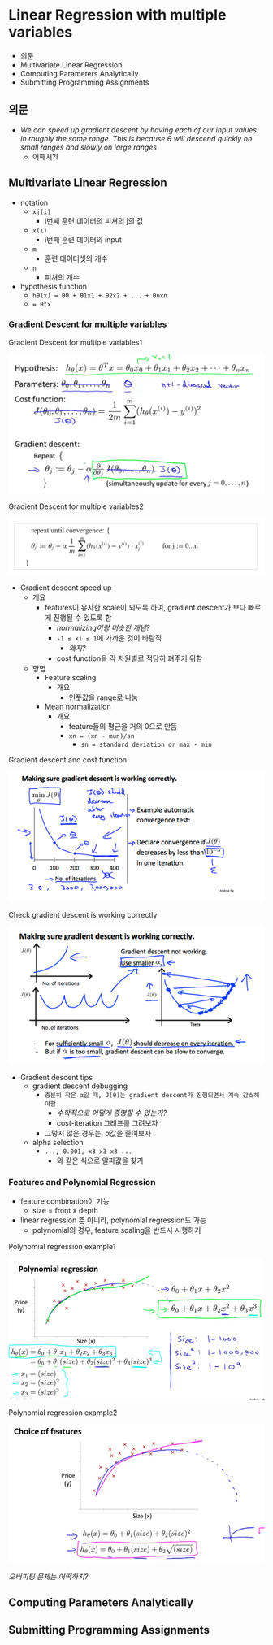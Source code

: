 # Linear Regression with multiple variables

- 의문
- Multivariate Linear Regression
- Computing Parameters Analytically
- Submitting Programming Assignments

## 의문

- *We can speed up gradient descent by having each of our input values in roughly the same range. This is because θ will descend quickly on small ranges and slowly on large ranges*
  - 어째서?!

## Multivariate Linear Regression

- notation
  - `xj(i)`
    - i번째 훈련 데이터의 피쳐의 j의 값
  - `x(i)`
    - i번째 훈련 데이터의 input
  - `m`
    - 훈련 데이터셋의 개수
  - `n`
    - 피쳐의 개수
- hypothesis function
  - `hθ(x) = θ0 + θ1x1 + θ2x2 + ... + θnxn`
  - `= θtx`

### Gradient Descent for multiple variables

Gradient Descent for multiple variables1

![](./images/week2/grdient_descent_for_multiple_variable1.png)

Gradient Descent for multiple variables2

![](./images/week2/grdient_descent_for_multiple_variable2.png)

- Gradient descent speed up
  - 개요
    - features이 유사한 scale이 되도록 하여, gradient descent가 보다 빠르게 진행될 수 있도록 함
      - *normalizing이랑 비슷한 개념?*
      - `-1 ≤ xi ≤ 1`에 가까운 것이 바람직
        - *왜지?*
      - cost function을 각 차원별로 적당히 펴주기 위함
  - 방법
    - Feature scaling
      - 개요
        - 인풋값을 range로 나눔
    - Mean normalization
      - 개요
        - feature들의 평균을 거의 0으로 만듬
        - `xn = (xn - mun)/sn`
          - `sn = standard deviation or max - min`

Gradient descent and cost function

![](./images/week2/grdient_descent_debugging1.png)

Check gradient descent is working correctly

![](./images/week2/grdient_descent_debugging2.png)

- Gradient descent tips
  - gradient descent debugging
    - `충분히 작은 α일 때, J(θ)는 gradient descent가 진행되면서 계속 감소해야함`
      - *수학적으로 어떻게 증명할 수 있는가?*
      - cost-iteration 그래프를 그려보자
    - 그렇지 않은 경우는, α값을 줄여보자
  - alpha selection
    - `..., 0.001, x3 x3 x3 ...`
      - 와 같은 식으로 알파값을 찾기

### Features and Polynomial Regression

- feature combination이 가능
  - size = front x depth
- linear regression 뿐 아니라, polynomial regression도 가능
  - polynomial의 경우, feature scaling을 반드시 시행하기

Polynomial regression example1

![](./images/week2/polynomial_regression1.png)

Polynomial regression example2

![](./images/week2/polynomial_regression2.png)

*오버피팅 문제는 어떡하지?*

## Computing Parameters Analytically

## Submitting Programming Assignments
